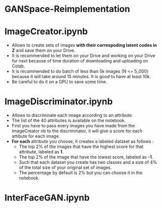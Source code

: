# GANSpace-Reimplementation


# ImageCreator.ipynb 
- Allows to create sets of images **with their correspoding latent codes in Z** and save them on your Drive.
- It is recommended to let them on your Drive and working on your Drive for next because of time duration of downloading and uploading on Colab.
- It is recommended to do batch of less than 5k images (N <= 5_000) because it will take around 15 minutes. It is good to have at least 10k.
- Be careful to do it on a GPU to save some time.
  
# ImageDiscriminator.ipynb
- Allows to discriminate each image according to an attribute.
- The list of the 40 attributes is available on the notebook.
- First you have to pass every images you have made from the ImageCreator nb to the discriminator, it will give a score for each attibute for each image.
- **For each** attribute you choose, it creates a labeled dataset as follows :
  - The top 2% of the images that have the highest score for that attribute, labeled as **1**.
  - The top 2% of the image that have the lowest score, labeled as **-1**.
  - Such that each dataset you create has two classes and a size of 4% of the total size of your original set of images.
  - The percentage by default is 2% but you can choose it in the notebook.

# InterFaceGAN.ipynb
